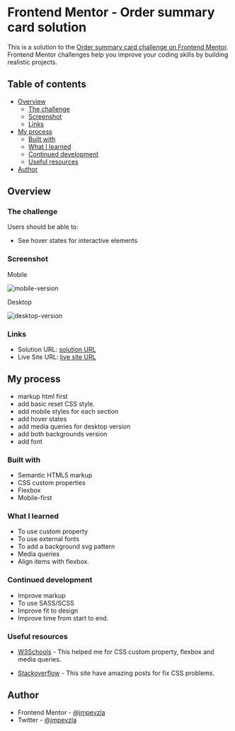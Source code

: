 # Frontend Mentor - Order summary card solution

This is a solution to the [Order summary card challenge on Frontend Mentor](https://www.frontendmentor.io/challenges/order-summary-component-QlPmajDUj). Frontend Mentor challenges help you improve your coding skills by building realistic projects. 

## Table of contents

- [Overview](#overview)
  - [The challenge](#the-challenge)
  - [Screenshot](#screenshot)
  - [Links](#links)
- [My process](#my-process)
  - [Built with](#built-with)
  - [What I learned](#what-i-learned)
  - [Continued development](#continued-development)
  - [Useful resources](#useful-resources)
- [Author](#author)

## Overview
### The challenge

Users should be able to:

- See hover states for interactive elements

### Screenshot

Mobile

![mobile-version](./ss/mobile-comp.jpg)

Desktop

![desktop-version](./ss/desktop-com.jpg)

### Links

- Solution URL: [solution URL](https://github.com/jmpevzla/fm-order-summary)
- Live Site URL: [live site URL](https://jmpevzla.github.io/fm-order-summary/)

## My process

- markup html first
- add basic reset CSS style.
- add mobile styles for each section
- add hover states
- add media queries for desktop version
- add both backgrounds version
- add font

### Built with

- Semantic HTML5 markup
- CSS custom properties
- Flexbox
- Mobile-first

### What I learned

- To use custom property
- To use external fonts
- To add a background svg pattern
- Media queries
- Align items with flexbox.

### Continued development

- Improve markup
- To use SASS/SCSS
- Improve fit to design
- Improve time from start to end.

### Useful resources

- [W3Schools](https://www.w3schools.com) - This helped me for CSS custom property, flexbox and media queries.

- [Stackoverflow](stackoverflow.com) - This site have amazing posts for fix CSS problems.

## Author

- Frontend Mentor - [@jmpevzla](https://www.frontendmentor.io/profile/jmpevzla)
- Twitter - [@jmpevzla](https://twitter.com/jmpevzla)
